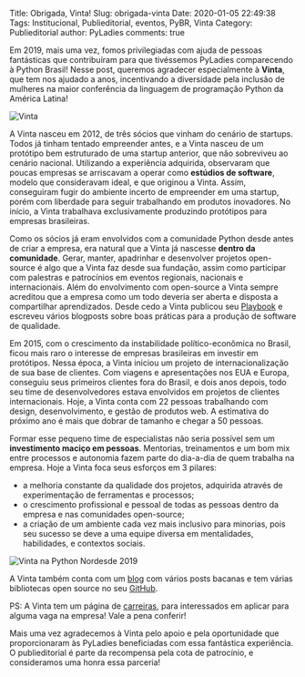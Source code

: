 Title: Obrigada, Vinta!
Slug: obrigada-vinta
Date: 2020-01-05 22:49:38
Tags: Institucional, Publieditorial, eventos, PyBR, Vinta
Category: Publieditorial
author: PyLadies
comments: true

Em 2019, mais uma vez, fomos privilegiadas com ajuda de pessoas fantásticas que contribuíram para que tivéssemos PyLadies comparecendo à Python Brasil! 
Nesse post, queremos agradecer especialmente à **Vinta**, que tem nos ajudado a anos, incentivando a diversidade pela inclusão de mulheres na maior conferência da linguagem de programação Python da América Latina!

![Vinta]({filename}/images/vinta01.jpg)

A Vinta nasceu em 2012, de três sócios que vinham do cenário de startups. Todos já tinham tentado empreender antes, e a Vinta nasceu de um protótipo bem estruturado de uma startup anterior, que não sobreviveu ao cenário nacional. Utilizando a experiência adquirida,  observaram que poucas empresas se arriscavam a operar como **estúdios de software**, modelo que consideravam ideal, e que originou a Vinta. Assim, conseguiram fugir do ambiente incerto de empreender em uma startup, porém com liberdade para seguir trabalhando em produtos inovadores. No início, a Vinta trabalhava exclusivamente produzindo protótipos para empresas brasileiras. 

Como os sócios já eram envolvidos com a comunidade Python desde antes de criar a empresa, era natural que a Vinta já nascesse **dentro da comunidade**. Gerar, manter, apadrinhar e desenvolver projetos open-source é algo que a Vinta faz desde sua fundação, assim como participar com palestras e patrocínios em eventos regionais, nacionais e internacionais. Além do envolvimento com open-source a Vinta sempre acreditou que a empresa como um todo deveria ser aberta e disposta a compartilhar aprendizados. Desde cedo a Vinta publicou seu [Playbook](https://github.com/vintasoftware/playbook) e escreveu vários blogposts sobre boas práticas para a produção de software de qualidade.

Em 2015, com o crescimento da instabilidade político-econômica no Brasil, ficou mais raro o interesse de empresas brasileiras em investir em protótipos. Nessa época, a Vinta iniciou um projeto de internacionalização de sua base de clientes. Com viagens e apresentações nos EUA e Europa, conseguiu seus primeiros clientes fora do Brasil, e dois anos depois, todo seu time de desenvolvedores estava envolvidos em projetos de clientes internacionais. Hoje, a Vinta conta com 22 pessoas trabalhando com design, desenvolvimento, e gestão de produtos web. A estimativa do próximo ano é mais que dobrar de tamanho e chegar a 50 pessoas. 

Formar esse pequeno time de especialistas não seria possível sem um **investimento maciço em pessoas**. Mentorias, treinamentos e um bom mix entre processos e autonomia fazem parte do dia-a-dia de quem trabalha na empresa. Hoje a Vinta foca seus esforços em 3 pilares: 

* a melhoria constante da qualidade dos projetos, adquirida através de experimentação de ferramentas e processos; 
* o crescimento profissional e pessoal de todas as pessoas dentro da empresa e nas comunidades open-source;  
* a criação de um ambiente cada vez mais inclusivo para minorias, pois seu sucesso se deve a uma equipe diversa em mentalidades, habilidades, e contextos sociais.

![Vinta na Python Nordesde 2019]({filename}/images/vinta02.jpg)

A Vinta também conta com um [blog](https://www.vinta.com.br/blog/) com vários posts bacanas e tem várias bibliotecas open source no seu [GitHub](https://github.com/vintasoftware/).

PS: A Vinta tem um página de [carreiras](https://www.vinta.com.br/careers/), para interessados em aplicar para alguma vaga na empresa! Vale a pena conferir!

Mais uma vez agradecemos à Vinta pelo apoio e pela oportunidade que proporcionaram às PyLadies beneficiadas com essa fantástica experiência. O publieditorial é parte da recompensa pela cota de patrocínio, e consideramos uma honra essa parceria!
